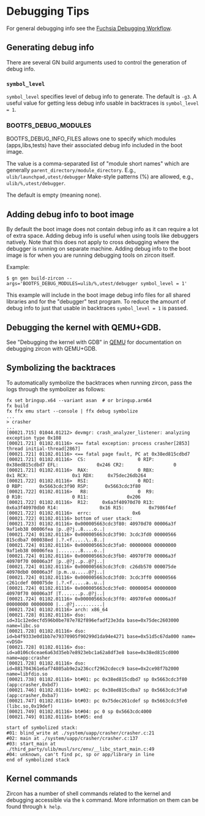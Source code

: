 # Debugging Tips

For general debugging info see the [Fuchsia Debugging Workflow][fuchsia-debugging-doc].

## Generating debug info

There are several GN build arguments used to control the generation of debug
info.

### `symbol_level`

`symbol_level` specifies level of debug info to generate.
The default is `-g3`.
A useful value for getting less debug info usable in backtraces is
`symbol_level = 1`.

### BOOTFS_DEBUG_MODULES

BOOTFS\_DEBUG\_INFO\_FILES allows one to specify which modules
(apps,libs,tests) have their associated debug info included
in the boot image.

The value is a comma-separated list of "module short names"
which are generally `parent_directory/module_directory`.
E.g., `ulib/launchpad,utest/debugger`
Make-style patterns (%) are allowed, e.g., `ulib/%,utest/debugger`.

The default is empty (meaning none).

## Adding debug info to boot image

By default the boot image does not contain debug info as it
can require a lot of extra space. Adding debug info is useful when
using tools like debuggers natively. Note that this does not apply
to cross debugging where the debugger is running on separate machine.
Adding debug info to the boot image is for when you are running debugging
tools on zircon itself.

Example:

```
$ gn gen build-zircon --args='BOOTFS_DEBUG_MODULES=ulib/%,utest/debugger symbol_level = 1'
```

This example will include in the boot image debug info files for all
shared libraries and for the "debugger" test program. To reduce the amount
of debug info to just that usable in backtraces `symbol_level = 1`
is passed.

## Debugging the kernel with QEMU+GDB.

See "Debugging the kernel with GDB" in [QEMU](/docs/development/debugging/qemu.md) for
documentation on debugging zircon with QEMU+GDB.

[fuchsia-debugging-doc]: /docs/development/debugging/debugging.md

## Symbolizing the backtraces

To automatically symbolize the backtraces when running zircon, pass the logs
through the symbolizer as follows:

```
fx set bringup.x64 --variant asan  # or bringup.arm64
fx build
fx ffx emu start --console | ffx debug symbolize
...
> crasher
...
[00021.715] 01044.01212> devmgr: crash_analyzer_listener: analyzing exception type 0x108
[00021.721] 01102.01116> <== fatal exception: process crasher[2853] thread initial-thread[2867]
[00021.721] 01102.01116> <== fatal page fault, PC at 0x38ed815cdbd7
[00021.721] 01102.01116>  CS:                   0 RIP:     0x38ed815cdbd7 EFL:              0x246 CR2:                  0
[00021.721] 01102.01116>  RAX:                  0 RBX:                0x1 RCX:                0x1 RDX:     0x75dec26db264
[00021.722] 01102.01116>  RSI:                  0 RDI:                  0 RBP:      0x5663cdc3f90 RSP:      0x5663cdc3f80
[00021.722] 01102.01116>   R8:                  0  R9:                  0 R10:                  0 R11:              0x206
[00021.722] 01102.01116>  R12:     0x6a3f40970d70 R13:     0x6a3f40970db0 R14:               0x16 R15:         0x7986f4ef
[00021.722] 01102.01116>  errc:               0x6
[00021.722] 01102.01116> bottom of user stack:
[00021.723] 01102.01116> 0x000005663cdc3f80: 40970d70 00006a3f 9af1eb38 00006fea |p..@?j..8....o..|
[00021.724] 01102.01116> 0x000005663cdc3f90: 3cdc3fd0 00000566 815cdba7 000038ed |.?.<f.....\..8..|
[00021.724] 01102.01116> 0x000005663cdc3fa0: 00000008 00000000 9af1eb38 00006fea |........8....o..|
[00021.724] 01102.01116> 0x000005663cdc3fb0: 40970f70 00006a3f 40970f70 00006a3f |p..@?j..p..@?j..|
[00021.724] 01102.01116> 0x000005663cdc3fc0: c26db570 000075de 40970db0 00006a3f |p.m..u.....@?j..|
[00021.724] 01102.01116> 0x000005663cdc3fd0: 3cdc3ff0 00000566 c261cdef 000075de |.?.<f.....a..u..|
[00021.724] 01102.01116> 0x000005663cdc3fe0: 00000054 00000000 40970f70 00006a3f |T.......p..@?j..|
[00021.724] 01102.01116> 0x000005663cdc3ff0: 40970fe0 00006a3f 00000000 00000000 |...@?j..........|
[00021.724] 01102.01116> arch: x86_64
[00021.728] 01102.01116> dso: id=31c12edecfd596b0be787e782f896efadf23e3da base=0x75dec2603000 name=libc.so
[00021.728] 01102.01116> dso: id=b4f9333e0d1bb7e79370905f90299d1da94e4271 base=0x51d5c67da000 name=<vDSO>
[00021.728] 01102.01116> dso: id=a0106c6ceae6a63d35eb7e8923ebc1a62a8df3e8 base=0x38ed815cd000 name=app:crasher
[00021.728] 01102.01116> dso: id=881704361e6af74805ab9e2a236ccf2962cdecc9 base=0x2ce98f7b2000 name=libfdio.so
[00021.738] 01102.01116> bt#01: pc 0x38ed815cdbd7 sp 0x5663cdc3f80 (app:crasher,0xbd7)
[00021.746] 01102.01116> bt#02: pc 0x38ed815cdba7 sp 0x5663cdc3fa0 (app:crasher,0xba7)
[00021.747] 01102.01116> bt#03: pc 0x75dec261cdef sp 0x5663cdc3fe0 (libc.so,0x19def)
[00021.749] 01102.01116> bt#04: pc 0 sp 0x5663cdc4000
[00021.749] 01102.01116> bt#05: end

start of symbolized stack:
#01: blind_write at ./system/uapp/crasher/crasher.c:21
#02: main at ./system/uapp/crasher/crasher.c:137
#03: start_main at ./third_party/ulib/musl/src/env/__libc_start_main.c:49
#04: unknown, can't find pc, sp or app/library in line
end of symbolized stack
```

## Kernel commands
Zircon has a number of shell commands related to the kernel and debugging accessible via the `k`
command. More information on them can be found through `k help`.
